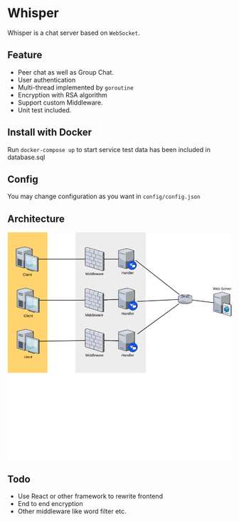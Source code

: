 # Whisper

Whisper is a chat server based on `WebSocket`.

## Feature
* Peer chat as well as Group Chat.
* User authentication
* Multi-thread implemented by `goroutine`
* Encryption with RSA algorithm
* Support custom Middleware.
* Unit test included.

## Install with Docker
Run `docker-compose up` to start service
test data has been included in database.sql

## Config
You may change configuration as you want in `config/config.json`

## Architecture
![](https://github.com/TommyCpp/Whisper/blob/master/architecture.png)
      

## Todo
* Use React or other framework to rewrite frontend
* End to end encryption
* Other middleware like word filter etc.
